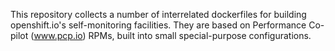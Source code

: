 This repository collects a number of interrelated dockerfiles for building openshift.io's self-monitoring facilities.
They are based on Performance Co-pilot (www.pcp.io) RPMs, built into small special-purpose configurations.

